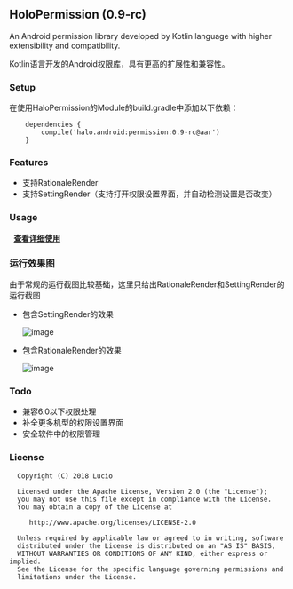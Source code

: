 ## HoloPermission (0.9-rc)
An Android permission library developed by Kotlin language with higher extensibility and compatibility.

Kotlin语言开发的Android权限库，具有更高的扩展性和兼容性。


### Setup

在使用HaloPermission的Module的build.gradle中添加以下依赖：
```
    dependencies {
        compile('halo.android:permission:0.9-rc@aar')
    }

```

### Features
* 支持RationaleRender
* 支持SettingRender（支持打开权限设置界面，并自动检测设置是否改变）


### Usage
  
**[查看详细使用](https://github.com/SupLuo/HoloPermission/blob/master/doc/README_USAGE.md)**

### 运行效果图
由于常规的运行截图比较基础，这里只给出RationaleRender和SettingRender的运行截图
* 包含SettingRender的效果

    ![image](https://github.com/SupLuo/HaloPermission/blob/master/doc/setting_render.gif?raw=true)
* 包含RationaleRender的效果

    ![image](https://github.com/SupLuo/HaloPermission/blob/master/doc/rationale_render.gif?raw=true)
### Todo
* 兼容6.0以下权限处理
* 补全更多机型的权限设置界面
* 安全软件中的权限管理

### License

```
  Copyright (C) 2018 Lucio

  Licensed under the Apache License, Version 2.0 (the "License");
  you may not use this file except in compliance with the License.
  You may obtain a copy of the License at

     http://www.apache.org/licenses/LICENSE-2.0

  Unless required by applicable law or agreed to in writing, software
  distributed under the License is distributed on an "AS IS" BASIS,
  WITHOUT WARRANTIES OR CONDITIONS OF ANY KIND, either express or implied.
  See the License for the specific language governing permissions and
  limitations under the License.

```
